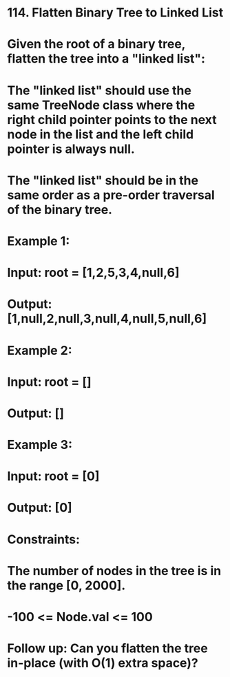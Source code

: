 # 114. Flatten Binary Tree to Linked List

# Given the root of a binary tree, flatten the tree into a "linked list":

# The "linked list" should use the same TreeNode class where the right child pointer points to the next node in the list and the left child pointer is always null.
# The "linked list" should be in the same order as a pre-order traversal of the binary tree.
 

# Example 1:


# Input: root = [1,2,5,3,4,null,6]
# Output: [1,null,2,null,3,null,4,null,5,null,6]
# Example 2:

# Input: root = []
# Output: []
# Example 3:

# Input: root = [0]
# Output: [0]
 

# Constraints:

# The number of nodes in the tree is in the range [0, 2000].
# -100 <= Node.val <= 100
 

# Follow up: Can you flatten the tree in-place (with O(1) extra space)?
